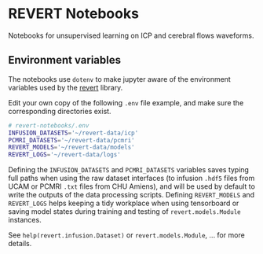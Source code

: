 # REVERT Notebooks

Notebooks for unsupervised learning on ICP and cerebral flows waveforms. 

## Environment variables

The notebooks use `dotenv` to make jupyter aware of the environment variables used by the [revert](https://github.com/uartois-lml/revert) library. 

Edit your own copy of the following `.env` file example, and make sure the corresponding directories exist. 

```sh
# revert-notebooks/.env
INFUSION_DATASETS='~/revert-data/icp'
PCMRI_DATASETS='~/revert-data/pcmri'
REVERT_MODELS='~/revert-data/models'
REVERT_LOGS='~/revert-data/logs'
```

Defining the `INFUSION_DATASETS` and `PCMRI_DATASETS` variables saves typing full paths when using the raw dataset interfaces (to infusion `.hdf5` files from UCAM or PCMRI `.txt` files from CHU Amiens), and will be used by default to write the outputs of the data processing scripts. Defining `REVERT_MODELS` and `REVERT_LOGS` helps keeping a tidy workplace when using tensorboard or saving model states during training and testing of `revert.models.Module` instances.

See `help(revert.infusion.Dataset)` or `revert.models.Module`, ... for more details.